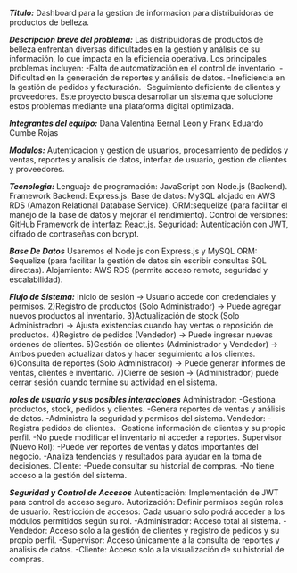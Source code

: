 ***Titulo:***
Dashboard para la gestion de informacion para distribuidoras de productos de belleza.

***Descripcion breve del problema:***
Las distribuidoras de productos de belleza enfrentan diversas dificultades en la gestión y análisis de su información, lo que impacta en la eficiencia operativa. Los principales problemas incluyen:
-Falta de automatización en el control de inventario.
-Dificultad en la generación de reportes y análisis de datos.
-Ineficiencia en la gestión de pedidos y facturación.
-Seguimiento deficiente de clientes y proveedores.
Este proyecto busca desarrollar un sistema que solucione estos problemas mediante una plataforma digital optimizada.

***Integrantes del equipo:***
Dana Valentina Bernal Leon y Frank Eduardo Cumbe Rojas

***Modulos:***
Autenticacion y gestion de usuarios, procesamiento de pedidos y ventas, reportes y analisis de datos, interfaz de usuario, gestion de clientes y proveedores.

***Tecnologia:***
Lenguaje de programación: JavaScript con Node.js (Backend).
Framework Backend: Express.js.
Base de datos: MySQL alojado en AWS RDS (Amazon Relational Database Service).
ORM:sequelize (para facilitar el manejo de la base de datos y mejorar el rendimiento).
Control de versiones: GitHub
Framework de interfaz: React.js.
Seguridad: Autenticación con JWT, cifrado de contraseñas con bcrypt.

***Base De Datos***
Usaremos el Node.js con Express.js y MySQL
ORM: Sequelize (para facilitar la gestión de datos sin escribir consultas SQL directas).
Alojamiento: AWS RDS (permite acceso remoto, seguridad y escalabilidad).

 ***Flujo de Sistema:***
Inicio de sesión → Usuario accede con credenciales y permisos.
2)Registro de productos (Solo Administrador) → Puede agregar nuevos productos al inventario.
3)Actualización de stock (Solo Administrador) → Ajusta existencias cuando hay ventas o reposición de productos.
4)Registro de pedidos (Vendedor) → Puede ingresar nuevas órdenes de clientes.
5)Gestión de clientes (Administrador y Vendedor) → Ambos pueden actualizar datos y hacer seguimiento a los clientes.
6)Consulta de reportes (Solo Administrador) → Puede generar informes de ventas, clientes e inventario.
7)Cierre de sesión → (Administrador) puede cerrar sesión cuando termine su actividad en el sistema.

***roles de usuario y sus posibles interacciones***
Administrador:
-Gestiona productos, stock, pedidos y clientes.
-Genera reportes de ventas y análisis de datos.
-Administra la seguridad y permisos del sistema.
Vendedor:
-Registra pedidos de clientes.
-Gestiona información de clientes y su propio perfil.
-No puede modificar el inventario ni acceder a reportes.
Supervisor (Nuevo Rol):
-Puede ver reportes de ventas y datos importantes del negocio.
-Analiza tendencias y resultados para ayudar en la toma de decisiones.
Cliente:
-Puede consultar su historial de compras.
-No tiene acceso a la gestión del sistema.

***Seguridad y Control de Accesos***
Autenticación: Implementación de JWT para control de acceso seguro.
Autorización: Definir permisos según roles de usuario.
Restricción de accesos: Cada usuario solo podrá acceder a los módulos permitidos según su rol.
-Administrador: Acceso total al sistema.
-Vendedor: Acceso solo a la gestión de clientes y registro de pedidos y su propio perfil.
-Supervisor: Acceso únicamente a la consulta de reportes y análisis de datos.
-Cliente: Acceso solo a la visualización de su historial de compras.





